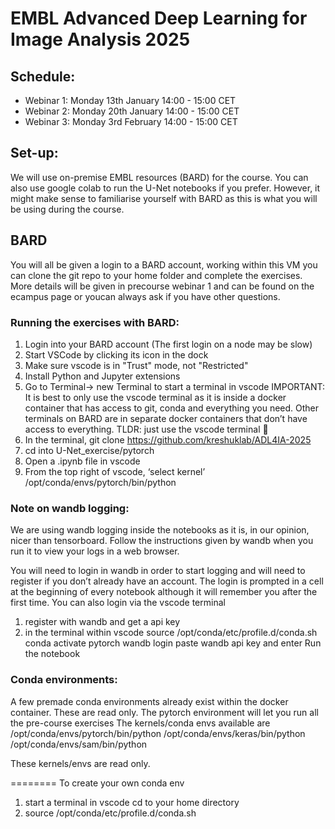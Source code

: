 # EMBL Advanced Deep Learning for Image Analysis 2025

## Schedule:

- Webinar 1: Monday 13th January  14:00 - 15:00 CET  
- Webinar 2: Monday 20th January  14:00 - 15:00 CET  
- Webinar 3: Monday 3rd February 14:00 - 15:00 CET  

## Set-up:

We will use on-premise EMBL resources (BARD) for the course. You can also use google colab to run the U-Net notebooks if you prefer. However, it might make sense to familiarise yourself with BARD as this is what you will be using during the course.

## BARD

You will all be given a login to a BARD account, working within this VM you can clone the git repo to your home folder and complete the exercises. More details will be given in precourse webinar 1 and can be found on the ecampus page or youcan always ask if you have other questions.

### Running the exercises with BARD:
 1. Login into your BARD account (The first login on a node may be slow)
 2. Start VSCode by clicking its icon in the dock
 3. Make sure vscode is in "Trust" mode, not "Restricted"
 4. Install Python and Jupyter extensions
 5. Go to Terminal-> new Terminal to start a terminal in vscode
    IMPORTANT: It is best to only use the vscode terminal as it is inside a docker container that has access to git, conda and everything you need.
    Other terminals on BARD are in separate docker containers that don’t have access to everything. TLDR: just use the vscode terminal 🙂
 6. In the terminal, 
    git clone https://github.com/kreshuklab/ADL4IA-2025
 7. cd into U-Net_exercise/pytorch
 8. Open a .ipynb file in vscode
 9. From the top right of vscode, ‘select kernel’ /opt/conda/envs/pytorch/bin/python

### Note on wandb logging:
We are using wandb logging inside the notebooks as it is, in our opinion, nicer than tensorboard. Follow the instructions given by wandb when you run it to view your logs in a web browser.

You will need to login in wandb in order to start logging and will need to register if you don’t already have an account. The login is prompted in a cell at the beginning of every notebook although it will remember you after the first time. You can also login via the vscode terminal

 1. register with wandb and get a api key
 2. in the terminal within vscode
    source /opt/conda/etc/profile.d/conda.sh
    conda activate pytorch
    wandb login
    paste wandb api key and enter
    Run the notebook


### Conda environments:
A few premade conda environments already exist within the docker container. These are read only. The pytorch environment will let you run all the pre-course exercises
The kernels/conda envs available are
/opt/conda/envs/pytorch/bin/python
/opt/conda/envs/keras/bin/python
/opt/conda/envs/sam/bin/python

These kernels/envs are read only. 

========
To create your own conda env
1. start a terminal in vscode
cd to your home directory
2. source /opt/conda/etc/profile.d/conda.sh
